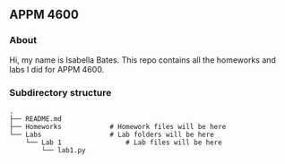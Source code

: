 ## APPM 4600
### About
Hi, my name is Isabella Bates. This repo contains all the homeworks and labs I did for APPM 4600.

### Subdirectory structure
    .
    ├── README.md
    ├── Homeworks            # Homework files will be here
    └── Labs                 # Lab folders will be here
        └── Lab 1                # Lab files will be here
            └── lab1.py